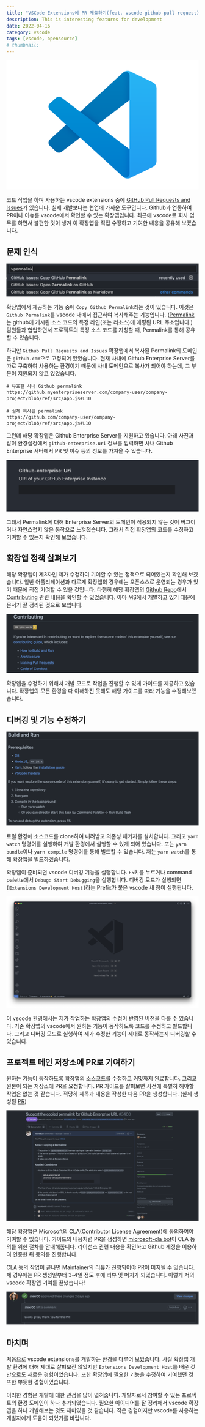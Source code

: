 ```yaml
---
title: "VSCode Extensions에 PR 제출하기(feat. vscode-github-pull-request)"
description: This is interesting features for development
date: 2022-04-16
category: vscode
tags: [vscode, opensource]
# thumbnail:
---
```


![VSCode](./img/vscode.png)

코드 작업을 하며 사용하는 vscode extensions 중에 [GitHub Pull Requests and Issues](https://marketplace.visualstudio.com/items?itemName=GitHub.vscode-pull-request-github)가 있습니다. 실제 개발보다는 협업에 가까운 도구입니다. Github과 연동하여 PR이나 이슈를 vscode에서 확인할 수 있는 확장앱입니다. 최근에 vscode로 회사 업무를 하면서 불편한 것이 생겨 이 확장앱을 직접 수정하고 기여한 내용을 공유해 보겠습니다.

## 문제 인식

![vscode-palette-permalink.png](./img/vscode-palette-permalink.png)

확장앱에서 제공하는 기능 중에 `Copy Github Permalink`라는 것이 있습니다. 이것은 `Github Permalink`를 vscode 내에서 접근하여 복사해주는 기능입니다. ([Permalink](https://github.com/github/docs/blob/main/contributing/permalinks.md)는 github에 게시된 소스 코드의 특정 라인(또는 리소스)에 매핑된 URL 주소입니다.) 팀원들과 협업하면서 프로젝트의 특정 소스 코드를 지칭할 때, Permalink를 통해 공유할 수 있습니다.

하지만 `Github Pull Requests and Issues` 확장앱에서 복사된 Permalink의 도메인은 `github.com`으로 고정되어 있었습니다. 현재 사내에 Github Enterprise Server를 따로 구축하여 사용하는 환경이기 때문에 사내 도메인으로 복사가 되어야 하는데, 그 부분이 지원되지 않고 있었습니다.

```text
# 유효한 사내 Github permalink
https://github.myenterpriseserver.com/company-user/company-project/blob/ref/src/app.js#L10

# 실제 복사된 permalink
https://github.com/company-user/company-project/blob/ref/src/app.js#L10
```

그런데 해당 확장앱은 Github Enterprise Server를 지원하고 있습니다. 아래 사진과 같이 환경설정에서 `github-enterprise.uri` 정보를 입력하면 사내 Github Enterprise 서버에서 PR 및 이슈 등의 정보를 가져올 수 있습니다.

![vscode-preferences-github-enterprise-uri.png](./img/vscode-preferences-github-enterprise-uri.png)

그래서 Permalink에 대해 Enterprise Server의 도메인이 적용되지 않는 것이 버그이거나 자연스럽지 않은 동작으로 느껴졌습니다. 그래서 직접 확장앱의 코드를 수정하고 기여할 수 있는지 확인해 보았습니다.

## 확장앱 정책 살펴보기

해당 확장앱이 제3자인 제가 수정하여 기여할 수 있는 정책으로 되어있는지 확인해 보겠습니다. 일반 어플리케이션과 다르게 확장앱의 경우에는 오픈소스로 운영되는 경우가 있기 때문에 직접 기여할 수 있을 것입니다. 다행히 해당 확장앱의 [Github Repo](https://github.com/Microsoft/vscode-pull-request-github)에서 [Contributing](https://github.com/Microsoft/vscode-pull-request-github) 관련 내용을 확인할 수 있었습니다. 아마 MS에서 개발하고 있기 때문에 문서가 잘 정리된 것으로 보입니다.

![Contributing](img/github-pull-requests-and-issues-contributing.png)

확장앱을 수정하기 위해서 개발 모드로 작업을 진행할 수 있게 가이드를 제공하고 있습니다. 확장앱의 모든 환경을 다 이해하진 못해도 해당 가이드를 따라 기능을 수정해보겠습니다.

## 디버깅 및 기능 수정하기

![Build and Run](./img/github-pull-requests-and-issues-contribute-guide-build-and-run.png)

로컬 환경에 소스코드를 clone하여 내려받고 의존성 패키지를 설치합니다. 그리고 `yarn watch` 명령어를 실행하여 개발 환경에서 실행할 수 있게 되어 있습니다. 또는 `yarn bundle`이나 `yarn compile` 명령어를 통해 빌드할 수 있습니다. 저는 `yarn watch`를 통해 확장앱을 빌드하겠습니다.

확장앱이 준비되면 vscode 디버깅 기능을 실행합니다. `F5`키를 누르거나 command palette에서 `Debug: Start Debugging`을 실행합니다. 디버깅 모드가 실행되면 `[Extensions Development Host]`라는 Prefix가 붙은 vscode 새 창이 실행됩니다.

![Extensions Development Host](./img/vscode-extensions-host.png)

이 vscode 환경에서는 제가 작업하는 확장앱의 수정이 반영된 버전을 다룰 수 있습니다. 기존 확장앱의 vscode에서 원하는 기능이 동작하도록 코드를 수정하고 빌드합니다. 그리고 디버깅 모드로 실행하여 제가 수정한 기능이 제대로 동작하는지 디버깅할 수 있습니다.

## 프로젝트 메인 저장소에 PR로 기여하기

원하는 기능이 동작하도록 확장앱의 소스코드를 수정하고 커밋까지 완료합니다. 그리고 원본이 되는 저장소에 PR을 요청합니다. PR 가이드를 살펴보면 사전에 특별히 해야할 작업은 없는 것 같습니다. 적당히 제목과 내용을 작성한 다음 PR을 생성합니다. (실제 생성된 [PR](https://github.com/microsoft/vscode-pull-request-github/pull/3460))

![PR](./img/create-pr.png)

해당 확장앱은 Microsoft의 CLA(Contributor License Agreement)에 동의하여야 기여할 수 있습니다. 가이드의 내용처럼 PR을 생성하면 [microsoft-cla bot](https://github.com/apps/microsoft-cla)이 CLA 동의를 위한 절차를 안내해줍니다. 라이선스 관련 내용을 확인하고 Github 계정을 이용하여 인증한 뒤 동의를 진행합니다.

CLA 동의 작업이 끝나면 Maintainer의 리뷰가 진행되어야 PR이 머지될 수 있습니다. 제 경우에는 PR 생성일부터 3-4일 정도 후에 리뷰 및 머지가 되었습니다. 이렇게 저의 vscode 확장앱 기여를 끝냈습니다!

![PR Comment](./img/pr-lgtm.png)

## 마치며

처음으로 vscode extensions를 개발하는 환경을 다루어 보았습니다. 사실 확장앱 개발 환경에 대해 제대로 살펴보진 않았지만 `Extensions Development Host`를 배운 것만으로도 새로운 경험이었습니다. 또한 확장앱에 필요한 기능을 수정하여 기여했던 것 또한 뿌듯한 경험이었습니다.

이러한 경험은 개발에 대한 관점을 많이 넓혀줍니다. 개발자로서 참여할 수 있는 프로젝트의 환경 도메인이 하나 추가되었습니다. 필요한 아이디어를 잘 정리해서 vscode 확장앱을 하나 개발해보는 것도 재미있을 것 같습니다. 작은 경험이지만 vscode를 사용하는 개발자에게 도움이 되었기를 바랍니다.
